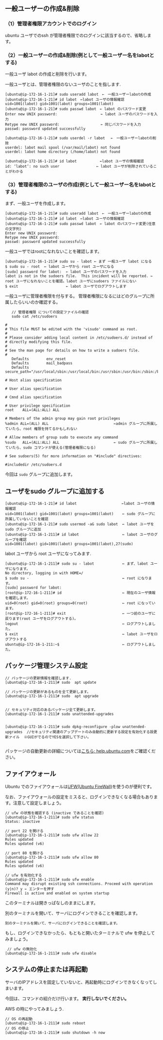 ## 一般ユーザーの作成&削除

### （1）管理者権限アカウントでのログイン

ubuntu ユーザでのssh が管理者権限でのログインに該当するので、省略します。

### （2）一般ユーザーの作成&削除(例として一般ユーザー名をlabotとする)

一般ユーザ labot の作成と削除を行います。

一般ユーザとは、管理者権限のないユーザのことを指します.

```
[ubuntu@ip-172-16-1-21]# sudo useradd labot　←　一般ユーザーlabotの作成
[ubuntu@ip-172-16-1-21]# id labot　←labot ユーザの情報確認
uid=1001(labot) gid=1001(labot) groups=1001(labot)
[ubuntu@ip-172-16-1-21]# sudo passwd labot　← labot のパスワード変更
Enter new UNIX password:                    ← labot ユーザのパスワードを入力
Retype new UNIX password:                   ← 同じパスワードを入力
passwd: password updated successfully

[ubuntu@ip-172-16-1-21]# sudo userdel -r labot 　←　一般ユーザーlabotの削除
userdel: labot mail spool (/var/mail/labot) not found
userdel: labot home directory (/home/labot) not found

[ubuntu@ip-172-16-1-21]# id labot　         ←labot ユーザの情報確認
id: ‘labot’: no such user                 ← labot ユーザが削除されていることがわかる

```


### （3）管理者権限のユーザの作成(例として一般ユーザー名をlabotとする)

まず、一般ユーザを作成します。
```
[ubuntu@ip-172-16-1-21]# sudo useradd labot　←　一般ユーザーlabotの作成
[ubuntu@ip-172-16-1-21]# id labot　←labot ユーザの情報確認
[ubuntu@ip-172-16-1-21]# sudo passwd labot　← labot のパスワード変更(任意の文字列)
Enter new UNIX password: 
Retype new UNIX password: 
passwd: password updated successfully

```

   一般ユーザではrootになれないことを確認します。
```
[ubuntu@ip-172-16-1-21]# sudo su - labot ← まず 一般ユーザ labot になる
$ sudo su - root  ← labot ユーザから root ユーザになる
[sudo] password for labot:  ← labot ユーザのパスワードを入力
labot is not in the sudoers file.  This incident will be reported. ← root ユーザになれないことを確認。labot ユーザにsudoers ファイルにない
$ exit                      ← labot ユーザでログアウトします
```

一般ユーザに管理者権限を付与する。
管理者権限になるにはどのグループに所属したらいいのか確認する。

```
   // 管理者権限 についての設定ファイルの確認
   sudo cat /etc/sudoers
   
#
# This file MUST be edited with the 'visudo' command as root.
#
# Please consider adding local content in /etc/sudoers.d/ instead of
# directly modifying this file.
#
# See the man page for details on how to write a sudoers file.
#
   Defaults        env_reset
   Defaults        mail_badpass
   Defaults        secure_path="/usr/local/sbin:/usr/local/bin:/usr/sbin:/usr/bin:/sbin:/bin:/snap/bin"

# Host alias specification

# User alias specification

# Cmnd alias specification

# User privilege specification
root    ALL=(ALL:ALL) ALL

# Members of the admin group may gain root privileges
%admin ALL=(ALL) ALL                              ←admin グループに所属していたら、root 権限を持てるかもしれない

# Allow members of group sudo to execute any command
%sudo   ALL=(ALL:ALL) ALL                         ← sudo グループに所属していたら、sudo コマンドが使える(管理者権限になる)

# See sudoers(5) for more information on "#include" directives:

#includedir /etc/sudoers.d
```

   今回は `sudo` グループに追加します。
  


## ユーザをsudo グループに追加する

```
[ubuntu@ip-172-16-1-21]# id labot　                   ←labot ユーザの情報確認
uid=1001(labot) gid=1001(labot) groups=1001(labot)    ← sudo グループに所属していないことを確認
[ubuntu@ip-172-16-1-21]# sudo usermod -aG sudo labot  ← labot ユーザを sudo グループに追加
[ubuntu@ip-172-16-1-211]# id labot                    ← labot ユーザのグループを確認
uid=1001(labot) gid=1001(labot) groups=1001(labot),27(sudo)
```

 labot ユーザから root ユーザになってみます.
```
[ubuntu@ip-172-16-1-211]# sudo su - labot             ← まず、labot ユーザになります。
No directory, logging in with HOME=/
$ sudo su -                                           ← root になります。
[sudo] password for labot: 
[root@ip-172-16-1-211]# id                            ← 現在のユーザ情報を確認します。
uid=0(root) gid=0(root) groups=0(root)                ← root になっています。
[root@ip-172-16-1-211]# exit                          ← 一つ前のユーザに戻ります(root ユーザをログアウトする)。
logout                                                ← ログアウトしました。
$ exit                                                ← labot ユーザをログアウトする
ubuntu@ip-172-16-1-211:~$                             ← ログアウトしました。

```

## パッケージ管理システム設定

```
// パッケージの更新情報を確認します. 
[ubuntu@ip-172-16-1-211]# sudo  apt update

// パッケージの更新があるものを全て更新します。
[ubuntu@ip-172-16-1-211]# sudo  apt upgrade


// セキュリティ対応のあるパッケージ全て更新します。
[ubuntu@ip-172-16-1-211]# sudo unattended-upgrades


[ubuntu@ip-172-16-1-211]# sudo dpkg-reconfigure -plow unattended-upgrades  //セキュリティ関連のアップデートのみ自動的に更新する設定を有効化する設更新ァイル  ※GUIがでるのでYESを選択して下さい。


```

パッケージの自動更新の詳細については[こちら: help.ubuntu.com](https://help.ubuntu.com/lts/serverguide/automatic-updates.html)をご確認ください。

## ファイアウォール

 Ubuntu でのファイアウォールは[UFW(Ubuntu FireWall)](https://help.ubuntu.com/lts/serverguide/firewall.html)を使うのが便利です。

なお、ファイアウォールの設定をミスると、ログインできなくなる場合もあります。注意して設定しましょう。


```
// ufw の状態を確認する (inactive であることを確認)
[ubuntu@ip-172-16-1-211]# sudo ufw status
Status: inactive 

// port 22 を開ける
[ubuntu@ip-172-16-1-211]# sudo ufw allow 22
Rules updated
Rules updated (v6)

// port 80 を開ける
[ubuntu@ip-172-16-1-211]# sudo ufw allow 80
Rules updated
Rules updated (v6)

// ufw を有効化する
[ubuntu@ip-172-16-1-211]# sudo ufw enable
Command may disrupt existing ssh connections. Proceed with operation (y|n)? y ← エンターを押す
Firewall is active and enabled on system startup

```

このターミナルは開きっぱなしのままにします。

別のターミナルを開いて、サーバにログインできることを確認します。


```
別のターミナルを開いて、サーバにログインできることを確認します。
```

もし、ログインできなかったら、もともと開いたターミナルで ufw を停止してみましょう。

```
 // ufw の無効化 
[ubuntu@ip-172-16-1-211]# sudo ufw disable
```






## システムの停止または再起動


サーバのIPアドレスを固定していないと、再起動時にログインできなくなってしまいます。


今回は、コマンドの紹介だけ行います。 **実行しないでください。**


AWS の時にやってみましょう. 

```
// OS の再起動
[ubuntu@ip-172-16-1-211]# sudo reboot
// OS の停止
[ubuntu@ip-172-16-1-211]# sudo shutdown -h now





